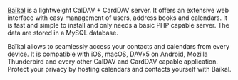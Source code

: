 [Baïkal](http://baikal-server.com/) is a lightweight CalDAV + CardDAV server. It offers an extensive web interface with easy management of users, address books and calendars. It is fast and simple to install and only needs a basic PHP capable server. The data are stored in a MySQL database.

Baïkal allows to seamlessly access your contacts and calendars from every device. It is compatible with iOS, macOS, DAVx5 on Android, Mozilla Thunderbird and every other CalDAV and CardDAV capable application. Protect your privacy by hosting calendars and contacts yourself with Baïkal.
